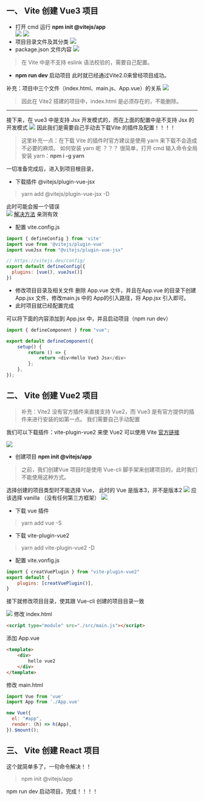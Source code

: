 ## 一、 Vite 创建 Vue3 项目   
* 打开 cmd 运行 **npm init @vitejs/app**  
![](https://img-blog.csdnimg.cn/img_convert/8a2b7e150f1414fb0a377523388cf018.png)
![](https://img-blog.csdnimg.cn/img_convert/8a2b7e150f1414fb0a377523388cf018.png)
* 项目目录文件及其分类
![](https://img-blog.csdnimg.cn/img_convert/6c67f616be21bed46aadbccf756a4cb1.png)
* package.json 文件内容
![](https://img-blog.csdnimg.cn/img_convert/16cef065b305afa8ebc523c190f66032.png)

> 在 Vite 中是不支持 eslink 语法校验的，需要自己配置。

* **npm run dev** 启动项目 此时就已经通过Vite2.0来曾经项目成功。


补充：项目中三个文件（index.html、main.js、App.vue）的关系
![](https://img-blog.csdnimg.cn/img_convert/4763e9cb04bfe13574f435eab76efcf8.png)

> 因此在 Vite2 搭建的项目中，index.html 是必须存在的，不能删除。

---
接下来，在 vue3 中是支持 Jsx 开发模式的，而在上面的配置中是不支持 Jsx 的开发模式
![](https://img-blog.csdnimg.cn/img_convert/05fed78f7d013d4621376894dec24101.png)
因此我们是需要自己手动去下载Vite 的插件及配置！！！！

> 这里补充一点：在下载 Vite 的插件时官方建议是使用 yarn 来下载不会造成不必要的麻烦。
> 如何安装 yarn 呢 ？？？
> 很简单，打开 cmd 输入命令全局安装 yarn：**npm i -g yarn**

一切准备完成后，进入到项目根目录，
* 下载插件 @vitejs/plugin-vue-jsx

> yarn add @vitejs/plugin-vue-jsx -D

   此时可能会报一个错误  
 ![](https://img-blog.csdnimg.cn/img_convert/45c016fbba40acaa779697bf3d7b7d85.png)
[ 解决方法](https://blog.csdn.net/qq_30376375/article/details/116139870) 亲测有效

* 配置 vite.config.js

```javascript
import { defineConfig } from 'vite'
import vue from '@vitejs/plugin-vue'
import vueJsx from "@vitejs/plugin-vue-jsx"

// https://vitejs.dev/config/
export default defineConfig({
  plugins: [vue(), vueJsx()]
})
```
*  修改项目目录及相关文件
删除 App.vue 文件，并且在App.vue 的目录下创建 App.jsx 文件，修改main.js 中的 App的引入路径，将 App.jsx 引入即可。
* 此时项目就已经配置完成

可以将下面的内容添加到 App.jsx 中，并且启动项目（npm run dev）

```javascript
import { defineComponent } from "vue";

export default defineComponent({
    setup() {
        return () => {
            return <div>Hello Vue3 Jsx</div>
        };
    },
});
```

## 二、 Vite 创建 Vue2 项目   

> 补充：Vite2 没有官方插件来直接支持 Vue2，而 Vue3 是有官方提供的插件来进行安装的如第一点。 我们需要自己手动配置

我们可以下载插件：vite-plugin-vue2 来使 Vue2 可以使用 Vite
[官方链接](https://vitejs.dev/guide/features.html#vue)

![](https://img-blog.csdnimg.cn/img_convert/0af54cc134ad5fa83052efae375e2a15.png)
* 创建项目  **npm init @vitejs/app** 

> 之前，我们创建Vue 项目时是使用 Vue-cli 脚手架来创建项目的，此时我们不能使用这种方式。


选择创建的项目类型时不能选择 Vue， 此时的 Vue 是版本3，并不是版本2
![](https://img-blog.csdnimg.cn/img_convert/d48363cc2e452ce8ed2c21d6df90f35b.png)
应该选择 vanilla （没有任何第三方框架）
![](https://img-blog.csdnimg.cn/img_convert/79dba73e1687f07373ea4054619dde3f.png)
* 下载 vue 插件

> yarn add vue -S

* 下载 vite-plugin-vue2 

> yarn add vite-plugin-vue2 -D

* 配置 vite.vonfig.js
```javascript
import { creatVuePlugin } from "vite-plugin-vue2"
export default {
    plugins: [creatVuePlugin()],
}
```
接下就修改项目目录，使其跟 Vue-cli 创建的项目目录一致

![](https://img-blog.csdnimg.cn/img_convert/5cc1a7a29e40cf3b9586b2fa8121c81b.png)
修改 index.html

```html
<script type="module" src="./src/main.js"></script>
```
添加 App.vue

```html
<template>
    <div>
        hello vue2
    </div>
</template>
```

修改 main.html

```javascript
import Vue from 'vue'
import App from './App.vue'

new Vue({
  el: "#app",
  render: (h) => h(App),
}).$mount();
```

##  三、 Vite 创建 React 项目
这个就简单多了，一句命令解决！！


> npm init @vitejs/app

npm run dev 启动项目，完成！！！！
